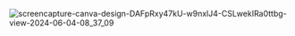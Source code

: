 ![screencapture-canva-design-DAFpRxy47kU-w9nxlJ4-CSLwekIRa0ttbg-view-2024-06-04-08_37_09](https://github.com/bhautik2004/Prodigy_AD_04/assets/125660375/d4ffbe15-2201-41e7-a97c-7dcc7c97a24b)
